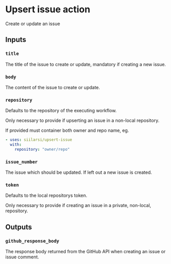 # Upsert issue action

Create or update an issue

## Inputs

### `title`

The title of the issue to create or update, mandatory if creating a new issue.

### `body`

The content of the issue to create or update.

### `repository`

Defaults to the repository of the executing workflow.

Only necessary to provide if upserting an issue in a non-local repository.

If provided must container both owner and repo name, eg.
```yaml
- uses: siilarsi/upsert-issue
  with:
    repository: "owner/repo"
```

### `issue_number`

The issue which should be updated. If left out a new issue is created.

### `token`

Defaults to the local repositorys token.

Only necessary to provide if creating an issue in a private, non-local,
repository.

## Outputs

### `github_response_body`

The response body returned from the GitHub API when creating an issue or issue
comment.
